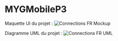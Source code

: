 # MYGMobileP3
 
Maquette UI du projet :
![Connections FR Mockup](https://github.com/DrinkLemonade/MYGMobileP3/assets/117670511/5330badd-a29d-4c67-8cd7-a75262fb5354)

Diagramme UML du projet :
![Connections FR UML](https://github.com/DrinkLemonade/MYGMobileP3/assets/117670511/a183d760-e8a1-4142-86c4-075df2678d7d)
